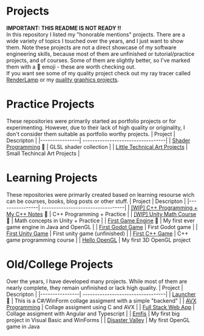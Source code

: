 # Projects
**IMPORTANT: THIS README IS NOT READY !!** <br />
In this repository I listed my "honorable mentions" projects. There are a wide variety of topics I touched over the years, and I just want to show them. Note these projects are not a direct showcase of my software engineering skills, because most of them are unfinished or tutorial/practice projects, and of courses. Some of them are slightly better, so I've marked them with a 🌟 emoji - these are worth checking out. <br>
If you want see some of my quality project check out my ray tracer called [RenderLamp](https://github.com/martonban/RenderLamp) or my [quality graphics projects](https://github.com/martonban/GraphicsProjects).

# Practice Projects
These repositories were primarily started as portfolio projects or for experimenting. However, due to their lack of high quality or originality, I don't consider them suitable as portfolio worthy projects.
| Project        | Descripton                      |
|----------------| ----------------------------------|
| [Shader Programming](https://github.com/martonban/ShaderProgramming) 🌟                              | GLSL shader collection             |
| [Little Technical Art Projects](https://github.com/martonban/LittleTechnicalArtProjects)              | Small Techincal Art Projects       |


# Learning Projects
These repositories were primarily created based on learning resourse wich can be courses, books, blog posts or other stuff.
| Project        | Descripton                      |
|----------------| ----------------------------------|
| [[WIP] C++ Programming + My C++ Notes](https://github.com/martonban/CPP_Programming) 🌟               | C++ Programming + Practice                                       |
| [[WIP] Unity Math Course](https://github.com/martonban/UnityMathCourse) 🌟                            | Math concepts in Unity + Practice                                       |
| [First Game Engine](https://github.com/martonban/BagEnginePOC) 🌟                                     | My first ever game engine in Java and OpenGL                    |
| [First Godot Game](https://github.com/martonban/FirstGodotGame)                                        | First Godot game                                                |
| [First Unity Game](https://github.com/martonban/UnityGameTutorial)                                     | First unity game (unfinished)                                   |
| [First C++ Game](https://github.com/martonban/CPP_Fundamentals_Game_Programming_For_Beginners)         | C++ game programming course                                     |
| [Hello OpenGL](https://github.com/martonban/HelloOpenGL)                                               | My first 3D OpenGL project


# Old/College Projects
Over the years, I have developed many projects. While most of them are nearly complete, they remain unfinished or lack high quality.
| Project        | Descripton                      |
|----------------| ----------------------------------|
| [Launcher](https://github.com/martonban/Launcher) 🌟                            | This is a C#/WinForm collage assigment with a simple "backend"      |
| [AVX Programming](https://github.com/martonban/AVX_Programing_Uni)               | Collage assigment using C and AVX                                   |
| [Full Stack Web App](https://github.com/martonban/FullStackWebAppUniAssignment)  | Collage assigment with Angular and Typescript                       |
| [Emfis](https://github.com/martonban/Emfis)                                      | My first big project in Visual Basic and WinForms                   |
| [Disaster Valley](https://github.com/martonban/Disaster_Valley)                  | My first OpenGL game in Java






